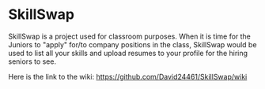 # SkillSwap
SkillSwap is a project used for classroom purposes. 
When it is time for the Juniors to "apply" for/to company positions in the class, SkillSwap would be used to list all your skills and upload resumes to your profile for the hiring seniors to see. 

Here is the link to the wiki:
https://github.com/David24461/SkillSwap/wiki
